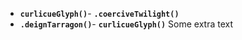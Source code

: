 - **`curlicueGlyph()`**- **`.coerciveTwilight()`**
- **`.deignTarragon()`**- **`curlicueGlyph()`**
Some extra text